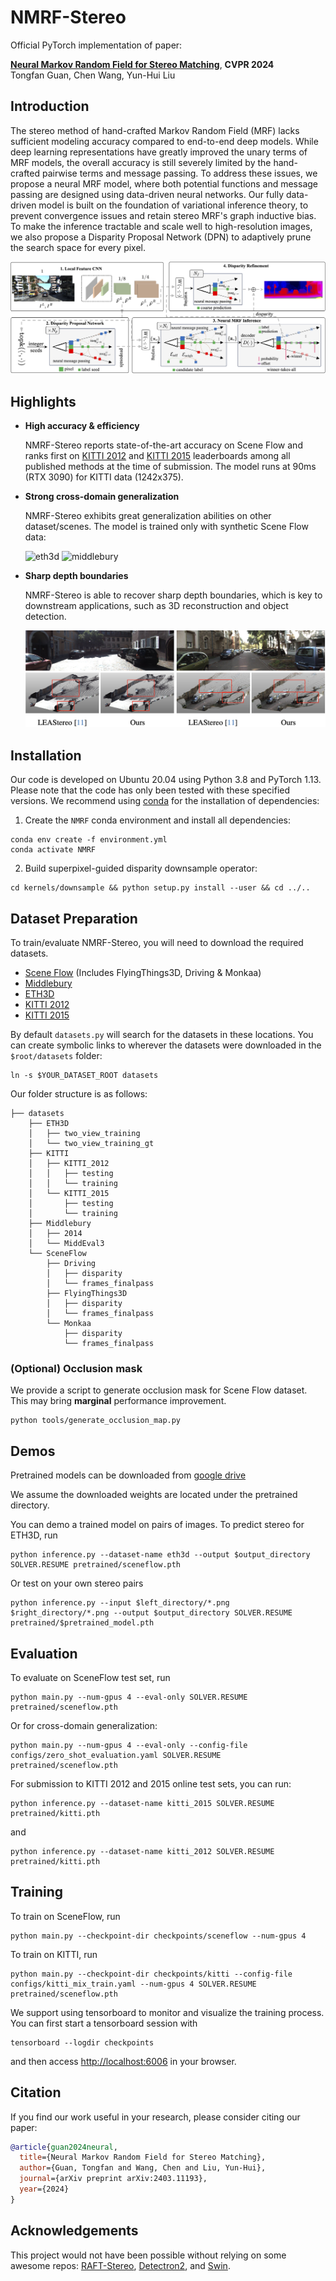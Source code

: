 # NMRF-Stereo

Official PyTorch implementation of paper:

[**Neural Markov Random Field for Stereo Matching**](https://arxiv.org/abs/2403.11193), **CVPR 2024**<br/>
Tongfan Guan, Chen Wang, Yun-Hui Liu<br/>

## Introduction
The stereo method of hand-crafted Markov Random Field (MRF) lacks sufficient modeling accuracy compared to end-to-end deep models. While deep learning representations have greatly improved the unary terms of MRF models, the overall accuracy is still severely limited by the hand-crafted pairwise terms and message passing. To address these issues, we propose a neural MRF model, where both potential functions and message passing are designed using data-driven neural networks. Our fully data-driven model is built on the foundation of variational inference theory, to prevent convergence issues and retain stereo MRF's graph inductive bias. To make the inference tractable and scale well to high-resolution images, we also propose a Disparity Proposal Network (DPN) to adaptively prune the search space for every pixel. 

![overview](assets/overview.png)

## Highlights

- **High accuracy & efficiency**
  

  NMRF-Stereo reports state-of-the-art accuracy on Scene Flow and ranks first on [KITTI 2012](https://www.cvlibs.net/datasets/kitti/eval_stereo_flow.php?benchmark=stereo) and [KITTI 2015](https://www.cvlibs.net/datasets/kitti/eval_scene_flow.php?benchmark=stereo) leaderboards among all published methods at the time of submission. The model runs at 90ms (RTX 3090) for KITTI data (1242x375).
  
- **Strong cross-domain generalization**

  NMRF-Stereo exhibits great generalization abilities on other dataset/scenes. The model is trained only with synthetic Scene Flow data:

  ![eth3d](assets/eth3d.png)
  ![middlebury](assets/middlebury.png)
  
- **Sharp depth boundaries**

  NMRF-Stereo is able to recover sharp depth boundaries, which is key to downstream applications, such as 3D reconstruction and object detection.
  
  ![pointcloud](assets/kitti_pt.png)

## Installation

Our code is developed on Ubuntu 20.04 using Python 3.8 and PyTorch 1.13. Please note that the code has only been tested with these specified versions. We recommend using [conda]((https://www.anaconda.com/distribution/)) for the installation of dependencies:

1. Create the `NMRF` conda environment and install all dependencies:

```shell
conda env create -f environment.yml
conda activate NMRF
```

2. Build superpixel-guided disparity downsample operator:

```shell
cd kernels/downsample && python setup.py install --user && cd ../..
```

## Dataset Preparation
To train/evaluate NMRF-Stereo, you will need to download the required datasets.
* [Scene Flow](https://lmb.informatik.uni-freiburg.de/resources/datasets/SceneFlowDatasets.en.html#:~:text=on%20Academic%20Torrents-,FlyingThings3D,-Driving) (Includes FlyingThings3D, Driving & Monkaa)
* [Middlebury](https://vision.middlebury.edu/stereo/data/)
* [ETH3D](https://www.eth3d.net/datasets#low-res-two-view-test-data)
* [KITTI 2012](http://www.cvlibs.net/datasets/kitti/eval_stereo_flow.php?benchmark=stereo)
* [KITTI 2015](http://www.cvlibs.net/datasets/kitti/eval_scene_flow.php?benchmark=stereo)

By default `datasets.py` will search for the datasets in these locations. You can create symbolic links to wherever the datasets were downloaded in the `$root/datasets` folder:

```shell
ln -s $YOUR_DATASET_ROOT datasets
```

Our folder structure is as follows:

```shell
├── datasets
    ├── ETH3D
    │   ├── two_view_training
    │   └── two_view_training_gt
    ├── KITTI
    │   ├── KITTI_2012
    │   │   ├── testing
    │   │   └── training
    │   └── KITTI_2015
    │       ├── testing
    │       └── training
    ├── Middlebury
    │   ├── 2014
    │   └── MiddEval3
    └── SceneFlow
        ├── Driving
        │   ├── disparity
        │   └── frames_finalpass
        ├── FlyingThings3D
        │   ├── disparity
        │   └── frames_finalpass
        └── Monkaa
            ├── disparity
            └── frames_finalpass
```

### (Optional) Occlusion mask

We provide a script to generate occlusion mask for Scene Flow dataset. This may bring **marginal** performance improvement.
```shell
python tools/generate_occlusion_map.py
```



## Demos

Pretrained models can be downloaded from [google drive](https://drive.google.com/drive/folders/1noY4qOR4K9_Eiu7FK0bz4M2bG_WUxmMA?usp=sharing)

We assume the downloaded weights are located under the pretrained directory.

You can demo a trained model on pairs of images. To predict stereo for ETH3D, run
```shell
python inference.py --dataset-name eth3d --output $output_directory SOLVER.RESUME pretrained/sceneflow.pth
```

Or test on your own stereo pairs
```shell
python inference.py --input $left_directory/*.png $right_directory/*.png --output $output_directory SOLVER.RESUME pretrained/$pretrained_model.pth
```

## Evaluation

To evaluate on SceneFlow test set, run

```shell
python main.py --num-gpus 4 --eval-only SOLVER.RESUME pretrained/sceneflow.pth
```

Or for cross-domain generalization:
```shell
python main.py --num-gpus 4 --eval-only --config-file configs/zero_shot_evaluation.yaml SOLVER.RESUME pretrained/sceneflow.pth
```

For submission to KITTI 2012 and 2015 online test sets, you can run:
```shell
python inference.py --dataset-name kitti_2015 SOLVER.RESUME pretrained/kitti.pth
```
and
```shell
python inference.py --dataset-name kitti_2012 SOLVER.RESUME pretrained/kitti.pth
```

## Training
To train on SceneFlow, run
```shell
python main.py --checkpoint-dir checkpoints/sceneflow --num-gpus 4
```
To train on KITTI, run
```shell
python main.py --checkpoint-dir checkpoints/kitti --config-file configs/kitti_mix_train.yaml --num-gpus 4 SOLVER.RESUME pretrained/sceneflow.pth
```

We support using tensorboard to monitor and visualize the training process. You can first start a tensorboard session with

```shell
tensorboard --logdir checkpoints
```

and then access [http://localhost:6006](http://localhost:6066) in your browser.

## Citation
If you find our work useful in your research, please consider citing our paper:

```bibtex
@article{guan2024neural,
  title={Neural Markov Random Field for Stereo Matching},
  author={Guan, Tongfan and Wang, Chen and Liu, Yun-Hui},
  journal={arXiv preprint arXiv:2403.11193},
  year={2024}
}
```

## Acknowledgements
This project would not have been possible without relying on some awesome repos: [RAFT-Stereo](https://github.com/princeton-vl/RAFT-Stereo), [Detectron2](https://github.com/facebookresearch/detectron2), and [Swin](https://github.com/microsoft/Swin-Transformer).
